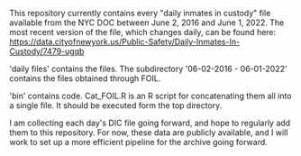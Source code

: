 This repository currently contains every "daily inmates in custody" file available from the NYC DOC between June 2, 2016 and June 1, 2022. The most recent version of the file, which changes daily, can be found here: https://data.cityofnewyork.us/Public-Safety/Daily-Inmates-In-Custody/7479-ugqb 

'daily files' contains the files. The subdirectory '06-02-2016 - 06-01-2022' contains the files obtained through FOIL. 

'bin' contains code. Cat_FOIL.R is an R script for concatenating them all into a single file. It should be executed form the top directory.

I am collecting each day's DIC file going forward, and hope to regularly add them to this repository. For now, these data are publicly available, and I will work to set up a more efficient pipeline for the archive going forward.
